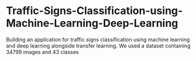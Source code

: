 # Traffic-Signs-Classification-using-Machine-Learning-Deep-Learning
Building an application for traffic signs classification using machine learning and deep learning alongside transfer learning. We used a dataset containing 34799 images and 43 classes
